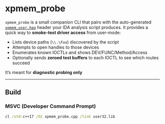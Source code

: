 # xpmem_probe

`xpmem_probe` is a small companion CLI that pairs with the auto-generated
[`xpmem_user.hpp`](./xpmem_user.hpp) header your IDA analysis script produces.
It provides a quick way to **smoke-test driver access** from user-mode:

- Lists device paths (`\\.\Foo`) discovered by the script
- Attempts to open handles to those devices
- Enumerates known IOCTLs and shows DEV/FUNC/Method/Access
- Optionally sends **zeroed test buffers** to each IOCTL to see which routes succeed

It’s meant for **diagnostic probing only**

---

## Build

### MSVC (Developer Command Prompt)

```bat
cl /std:c++17 /O2 xpmem_probe.cpp /link user32.lib
